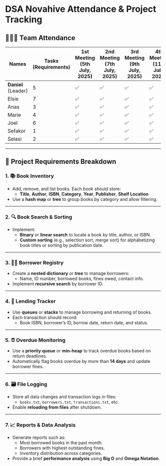 # DSA Novahive Attendance & Project Tracking

## 🧑‍🤝‍🧑 Team Attendance

| Names     | Tasks (Requirements) | 1st Meeting (5th July, 2025) | 2nd Meeting (7th July, 2025) | 3rd Meeting (9th July, 2025) | 4th Meeting (11th July, 2025) | 5th Meeting (13th July, 2025) |
|-----------|----------------------|------------------------------|------------------------------|------------------------------|-------------------------------|-------------------------------|
| **Daniel** (Leader) | 5 | ✅ | ✅ | ✅ |✅ |✅|✅
| Elsie     | 7                    | ✅ | ✅ | ✅ |✅|✅|
| Anas      | 3                    | ✅ | ✅ | ✅ |✅|✅|
| Marie     | 4                    | ✅ | ✅ | ✅ |✅|✅|
| Joel      | 6                    | ✅ | ✅ | ✅ |✅|✅|
| Sefakor   | 1                    | ✅ | ✅ | ✅ |✅|✅|
| Selasi    | 2                    | ✅ | ✅ | ✅ |✅|✅|

---

## 📘 Project Requirements Breakdown

### 1. 📚 Book Inventory
- Add, remove, and list books. Each book should store:
  - **Title**, **Author**, **ISBN**, **Category**, **Year**, **Publisher**, **Shelf Location**
- Use a **hash map** or **tree** to group books by category and allow filtering.

---

### 2. 🔍 Book Search & Sorting
- Implement:
  - **Binary** or **linear search** to locate a book by title, author, or ISBN.
  - **Custom sorting** (e.g., selection sort, merge sort) for alphabetizing book titles or sorting by publication date.

---

### 3. 🧑‍💼 Borrower Registry
- Create a **nested dictionary** or **tree** to manage borrowers:
  - Name, ID number, borrowed books, fines owed, contact info.
- Implement **recursive search** by borrower ID.

---

### 4. 🔄 Lending Tracker
- Use **queues** or **stacks** to manage borrowing and returning of books.
- Each transaction should record:
  - Book ISBN, borrower’s ID, borrow date, return date, and status.

---

### 5. ⏰ Overdue Monitoring
- Use a **priority queue** or **min-heap** to track overdue books based on return deadlines.
- Automatically flag books overdue by more than **14 days** and update borrower fines.

---

### 6. 🗃️ File Logging
- Store all data changes and transaction logs in files:
  - `books.txt`, `borrowers.txt`, `transactions.txt`, etc.
- Enable **reloading from files** after shutdown.

---

### 7. 📈 Reports & Data Analysis
- Generate reports such as:
  - Most borrowed books in the past month.
  - Borrowers with highest outstanding fines.
  - Inventory distribution across categories.
- Provide a brief **performance analysis** using **Big O** and **Omega Notation**.

